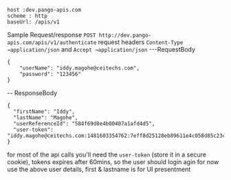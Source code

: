 ```
host :dev.pango-apis.com
scheme : http
baseUrl: /apis/v1
```
Sample Request/response
`POST http://dev.pango-apis.com/apis/v1/authenticate`
request headers `Content-Type →application/json` and `Accept →application/json`
---RequestBody
```
{
	"userName": "iddy.magohe@ceitechs.com",
	"password": "123456"
}
```
-- ResponseBody 
```
{
  "firstName": "Iddy",
  "lastName": "Magohe",
  "userReferenceId": "584f69d8e4b00407a1afd4d5",
  "user-token": "iddy.magohe@ceitechs.com:1481603354762:7eff8d25128eb89611e4c058d85c23ca"
}
```
for most of the api calls you'll need the `user-token` (store it in a secure cookie), tokens expires after 60mins, so the user should login agin
for now use the above user details, first & lastname is for  UI presentment 